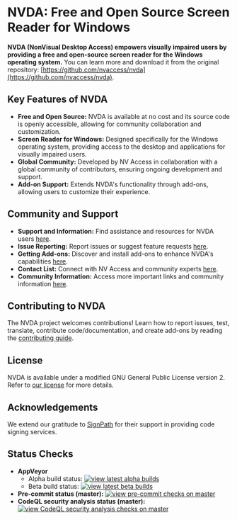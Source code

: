 # NVDA: Free and Open Source Screen Reader for Windows

**NVDA (NonVisual Desktop Access) empowers visually impaired users by providing a free and open-source screen reader for the Windows operating system.** You can learn more and download it from the original repository: [https://github.com/nvaccess/nvda](https://github.com/nvaccess/nvda).

## Key Features of NVDA

*   **Free and Open Source:** NVDA is available at no cost and its source code is openly accessible, allowing for community collaboration and customization.
*   **Screen Reader for Windows:** Designed specifically for the Windows operating system, providing access to the desktop and applications for visually impaired users.
*   **Global Community:** Developed by NV Access in collaboration with a global community of contributors, ensuring ongoing development and support.
*   **Add-on Support:** Extends NVDA's functionality through add-ons, allowing users to customize their experience.

## Community and Support

*   **Support and Information:** Find assistance and resources for NVDA users [here](https://www.nvaccess.org/get-help/).
*   **Issue Reporting:** Report issues or suggest feature requests [here](./projectDocs/issues/readme.md).
*   **Getting Add-ons:** Discover and install add-ons to enhance NVDA's capabilities [here](https://download.nvaccess.org/documentation/userGuide.html#AddonsManager).
*   **Contact List:** Connect with NV Access and community experts [here](./projectDocs/community/expertsList.md).
*   **Community Information:** Access more important links and community information [here](./projectDocs/community/readme.md).

## Contributing to NVDA

The NVDA project welcomes contributions! Learn how to report issues, test, translate, contribute code/documentation, and create add-ons by reading the [contributing guide](./.github/CONTRIBUTING.md).

## License

NVDA is available under a modified GNU General Public License version 2.  Refer to [our license](./copying.txt) for more details.

## Acknowledgements

We extend our gratitude to [SignPath](https://www.signpath.io/) for their support in providing code signing services.

## Status Checks

*   **AppVeyor**
    *   Alpha build status: [![view latest alpha builds](https://ci.appveyor.com/api/projects/status/sqeer6p8lc80lvqe/branch/master?svg=true)](https://ci.appveyor.com/project/NVAccess/nvda/branch/master)
    *   Beta build status: [![view latest beta builds](https://ci.appveyor.com/api/projects/status/sqeer6p8lc80lvqe/branch/beta?svg=true)](https://ci.appveyor.com/project/NVAccess/nvda/branch/beta)
*   **Pre-commit status (master):** [![view pre-commit checks on master](https://results.pre-commit.ci/badge/github/nvaccess/nvda/master.svg)](https://results.pre-commit.ci/latest/github/nvaccess/nvda/master)
*   **CodeQL security analysis status (master):** [![view CodeQL security analysis checks on master](https://github.com/nvaccess/nvda/actions/workflows/github-code-scanning/codeql/badge.svg?branch=master)](https://github.com/nvaccess/nvda/actions/workflows/github-code-scanning/codeql?query=branch%3Amaster)